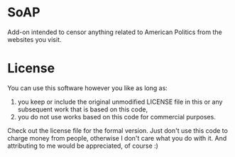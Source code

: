 # SoAP
Add-on intended to censor anything related to American Politics from the websites you visit.

# License
You can use this software however you like as long as:
1. you keep or include the original unmodified LICENSE file in this or any subsequent work that is based on this code,
2. you do not use works based on this code for commercial purposes.

Check out the license file for the formal version. Just don't use this code to charge money from people, otherwise I don't care what you do with it. And attributing to me would be appreciated, of course :)
